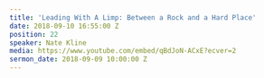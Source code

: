 ```yaml
---
title: 'Leading With A Limp: Between a Rock and a Hard Place'
date: 2018-09-10 16:55:00 Z
position: 22
speaker: Nate Kline
media: https://www.youtube.com/embed/qBdJoN-ACxE?ecver=2
sermon_date: 2018-09-09 10:00:00 Z
---
```


